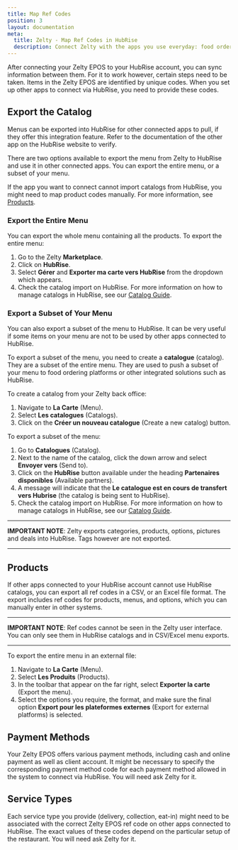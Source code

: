 ```yaml
---
title: Map Ref Codes
position: 3
layout: documentation
meta:
  title: Zelty - Map Ref Codes in HubRise
  description: Connect Zelty with the apps you use everyday: food ordering platforms, mobile ordering apps, ordering websites, marketing solutions, and more. 
---
```


After connecting your Zelty EPOS to your HubRise account, you can sync information between them. For it to work however, certain steps need to be taken. Items in the Zelty EPOS are identified by unique codes. When you set up other apps to connect via HubRise, you need to provide these codes.

## Export the Catalog

Menus can be exported into HubRise for other connected apps to pull, if they offer this integration feature. Refer to the documentation of the other app on the HubRise website to verify.

There are two options available to export the menu from Zelty to HubRise and use it in other connected apps. You can export the entire menu, or a subset of your menu.

If the app you want to connect cannot import catalogs from HubRise, you might need to map product codes manually. For more information, see [Products](#products).

### Export the Entire Menu

You can export the whole menu containing all the products. To export the entire menu:

1. Go to the Zelty **Marketplace**.
1. Click on **HubRise**.
1. Select **Gérer** and **Exporter ma carte vers HubRise** from the dropdown which appears.
1. Check the catalog import on HubRise. For more information on how to manage catalogs in HubRise, see our [Catalog Guide](/docs/catalog/).

### Export a Subset of Your Menu

You can also export a subset of the menu to HubRise. It can be very useful if some items on your menu are not to be used by other apps connected to HubRise.

To export a subset of the menu, you need to create a **catalogue** (catalog). They are a subset of the entire menu. They are used to push a subset of your menu to food ordering platforms or other integrated solutions such as HubRise.

To create a catalog from your Zelty back office:

1. Navigate to **La Carte** (Menu).
1. Select **Les catalogues** (Catalogs).
1. Click on the **Créer un nouveau catalogue** (Create a new catalog) button.

To export a subset of the menu:

1. Go to **Catalogues** (Catalog).
1. Next to the name of the catalog, click the down arrow and select **Envoyer vers** (Send to).
1. Click on the **HubRise** button available under the heading **Partenaires disponibles** (Available partners).
1. A message will indicate that the **Le catalogue est en cours de transfert vers Hubrise** (the catalog is being sent to HubRise).
1. Check the catalog import on HubRise. For more information on how to manage catalogs in HubRise, see our [Catalog Guide](/docs/catalog/).

---

**IMPORTANT NOTE**: Zelty exports categories, products, options, pictures and deals into HubRise. Tags however are not exported.

---

## Products

If other apps connected to your HubRise account cannot use HubRise catalogs, you can export all ref codes in a CSV, or an Excel file format. The export includes ref codes for products, menus, and options, which you can manually enter in other systems.

---

**IMPORTANT NOTE**: Ref codes cannot be seen in the Zelty user interface. You can only see them in HubRise catalogs and in CSV/Excel menu exports.

---

To export the entire menu in an external file:

1. Navigate to **La Carte** (Menu).
1. Select **Les Produits** (Products).
1. In the toolbar that appear on the far right, select **Exporter la carte** (Export the menu).
1. Select the options you require, the format, and make sure the final option **Export pour les plateformes externes** (Export for external platforms) is selected.

## Payment Methods

Your Zelty EPOS offers various payment methods, including cash and online payment as well as client account.
It might be necessary to specify the corresponding payment method code for each payment method allowed in the system to connect via HubRise. You will need ask Zelty for it.

## Service Types

Each service type you provide (delivery, collection, eat-in) might need to be associated with the correct Zelty EPOS ref code on other apps connected to HubRise. The exact values of these codes depend on the particular setup of the restaurant. You will need ask Zelty for it.
